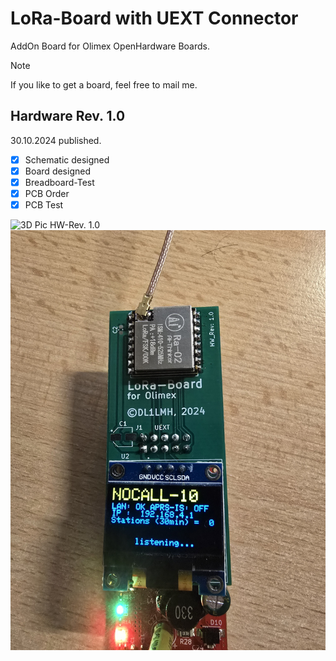# LoRa-Board with UEXT Connector

AddOn Board for Olimex OpenHardware Boards. 

> [!NOTE]
> If you like to get a board, feel free to mail me. 

## Hardware Rev. 1.0
30.10.2024 published.

 - [X] Schematic designed
 - [X] Board designed
 - [X] Breadboard-Test
 - [X] PCB Order
 - [X] PCB Test

![3D Pic HW-Rev. 1.0](https://github.com/dl1lmh/LoRa-Board-for-Olimex-UEXT/blob/main/HARDWARE/V1.0/3d.jpg?raw=true)
![PCB Pic HW-Rev. 1.0](https://github.com/dl1lmh/LoRa-Board-for-Olimex-UEXT/blob/main/HARDWARE/V1.0/lora_pcb.jpg?raw=true)
